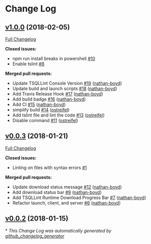 # Change Log

## [v1.0.0](https://github.com/tsqllint/tsqllint-vscode-extension/tree/v1.0.0) (2018-02-05)
[Full Changelog](https://github.com/tsqllint/tsqllint-vscode-extension/compare/v0.0.3...v1.0.0)

**Closed issues:**

- npm run install breaks in powershell [\#10](https://github.com/tsqllint/tsqllint-vscode-extension/issues/10)
- Enable tslint [\#8](https://github.com/tsqllint/tsqllint-vscode-extension/issues/8)

**Merged pull requests:**

- Update TSQLLint Console Version [\#19](https://github.com/tsqllint/tsqllint-vscode-extension/pull/19) ([nathan-boyd](https://github.com/nathan-boyd))
- Update build and launch scripts  [\#18](https://github.com/tsqllint/tsqllint-vscode-extension/pull/18) ([nathan-boyd](https://github.com/nathan-boyd))
- Add Travis Release Hook  [\#17](https://github.com/tsqllint/tsqllint-vscode-extension/pull/17) ([nathan-boyd](https://github.com/nathan-boyd))
- Add build badge [\#16](https://github.com/tsqllint/tsqllint-vscode-extension/pull/16) ([nathan-boyd](https://github.com/nathan-boyd))
- Add CI [\#15](https://github.com/tsqllint/tsqllint-vscode-extension/pull/15) ([nathan-boyd](https://github.com/nathan-boyd))
- simplify build [\#14](https://github.com/tsqllint/tsqllint-vscode-extension/pull/14) ([ostreifel](https://github.com/ostreifel))
- Add tslint file and lint the code [\#13](https://github.com/tsqllint/tsqllint-vscode-extension/pull/13) ([ostreifel](https://github.com/ostreifel))
- Disable command [\#11](https://github.com/tsqllint/tsqllint-vscode-extension/pull/11) ([ostreifel](https://github.com/ostreifel))

## [v0.0.3](https://github.com/tsqllint/tsqllint-vscode-extension/tree/v0.0.3) (2018-01-21)
[Full Changelog](https://github.com/tsqllint/tsqllint-vscode-extension/compare/v0.0.2...v0.0.3)

**Closed issues:**

- Linting on files with syntax errors [\#1](https://github.com/tsqllint/tsqllint-vscode-extension/issues/1)

**Merged pull requests:**

- Update download status message [\#12](https://github.com/tsqllint/tsqllint-vscode-extension/pull/12) ([nathan-boyd](https://github.com/nathan-boyd))
- Add download status bar [\#9](https://github.com/tsqllint/tsqllint-vscode-extension/pull/9) ([nathan-boyd](https://github.com/nathan-boyd))
- Add TSQLLint Runtime Download Progress Bar [\#7](https://github.com/tsqllint/tsqllint-vscode-extension/pull/7) ([nathan-boyd](https://github.com/nathan-boyd))
- Refactor launch, client, and server [\#6](https://github.com/tsqllint/tsqllint-vscode-extension/pull/6) ([nathan-boyd](https://github.com/nathan-boyd))

## [v0.0.2](https://github.com/tsqllint/tsqllint-vscode-extension/tree/v0.0.2) (2018-01-15)


\* *This Change Log was automatically generated by [github_changelog_generator](https://github.com/skywinder/Github-Changelog-Generator)*